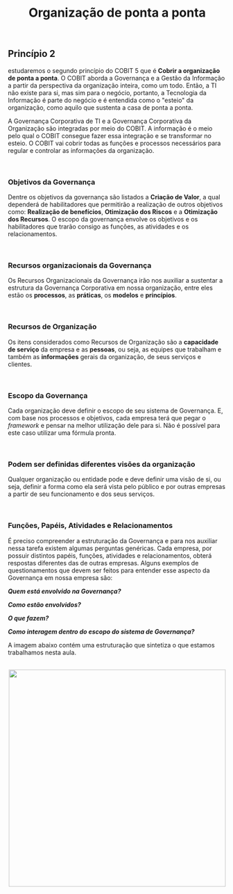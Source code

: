 <div align="center">

  # Organização de ponta a ponta

</div>

<br>

## Princípio 2

estudaremos o segundo princípio do COBIT 5 que é **Cobrir a organização de ponta a ponta**. O COBIT aborda a Governança e a Gestão da Informação a partir da perspectiva da organização inteira, como um todo. Então, a TI não existe para si, mas sim para o negócio, portanto, a Tecnologia da Informação é parte do negócio e é entendida como o "esteio" da organização, como aquilo que sustenta a casa de ponta a ponta. 

A Governança Corporativa de TI e a Governança Corporativa da Organização são integradas por meio do COBIT. A informação é o meio pelo qual o COBIT consegue fazer essa integração e se transformar no esteio. O COBIT vai cobrir todas as funções e processos necessários para regular e controlar as informações da organização. 

<br>

### Objetivos da Governança

Dentre os objetivos da governança são listados a **Criação de Valor**, a qual dependerá de habilitadores que permitirão a realização de outros objetivos como: **Realização de benefícios**, **Otimização dos Riscos** e a **Otimização dos Recursos**. O escopo da governança envolve os objetivos e os habilitadores que trarão consigo as funções, as atividades e os relacionamentos.

<br>

### Recursos organizacionais da Governança

Os Recursos Organizacionais da Governança irão nos auxiliar a sustentar a estrutura da Governança Corporativa em nossa organização, entre eles estão os **processos**, as **práticas**, os **modelos** e **princípios**.

<br>

### Recursos de Organização

Os itens considerados como Recursos de Organização são a **capacidade de serviço** da empresa e as **pessoas**, ou seja, as equipes que trabalham  e também as **informações** gerais da organização, de seus serviços e clientes.

<br>

### Escopo da Governança

Cada organização deve definir o escopo de seu sistema de Governança. E, com base nos processos e objetivos, cada empresa terá que pegar o *framework* e pensar na melhor utilização dele para si. Não é possível para este caso utilizar uma fórmula pronta.

<br>

### Podem ser definidas diferentes visões da organização

Qualquer organização ou entidade pode e deve definir uma visão de si, ou seja, definir a forma como ela será vista pelo público e por outras empresas a partir de seu funcionamento e dos seus serviços.

<br>

### Funções, Papéis, Atividades e Relacionamentos 

É preciso compreender a estruturação da Governança e para nos auxiliar nessa tarefa existem algumas perguntas genéricas. Cada empresa, por possuir distintos papéis, funções, atividades e relacionamentos, obterá respostas diferentes das de outras empresas. Alguns exemplos de questionamentos que devem ser feitos para entender esse aspecto da Governança em nossa empresa são:

***Quem está envolvido na Governança?***

***Como estão envolvidos?***

***O que fazem?***

***Como interagem dentro do escopo do sistema de Governança?***

A imagem abaixo contém uma estruturação que sintetiza o que estamos trabalhamos nesta aula.

<br>

<div align="center">

  <img src="images/principio2.jfif" width="500">

</div>

<br>